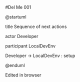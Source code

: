 #Del Me 001

@startuml

title Sequence of next actions

actor Developer

participant LocalDevEnv

Developer -> LocalDevEnv : setup

@enduml

Edited in browser
